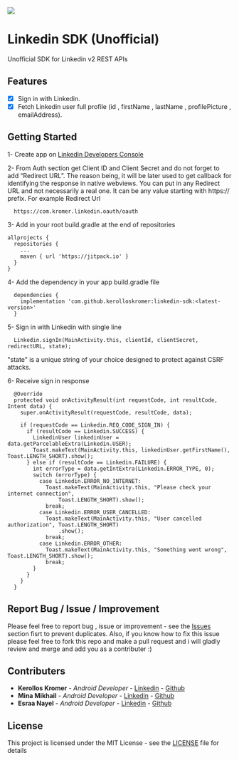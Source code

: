 [![](https://jitpack.io/v/kerolloskromer/linkedin-sdk.svg)](https://jitpack.io/#kerolloskromer/linkedin-sdk)

# Linkedin SDK (Unofficial)

Unofficial SDK for Linkedin v2 REST APIs

## Features

- [x] Sign in with Linkedin.
- [x] Fetch Linkedin user full profile (id , firstName , lastName , profilePicture , emailAddress).

## Getting Started

1- Create app on [Linkedin Developers Console](https://www.linkedin.com/developers/apps)

2- From Auth section get Client ID and Client Secret and do not forget to add “Redirect URL”. The reason being, it will be later used to get callback for identifying the response in native webviews. You can put in any Redirect URL and not necessarily a real one. It can be any value starting with https:// prefix.
For example Redirect Url
```
  https://com.kromer.linkedin.oauth/oauth
```
3- Add in your root build.gradle at the end of repositories
```
allprojects {
  repositories {
    ...
    maven { url 'https://jitpack.io' }
  }
}
```
4- Add the dependency in your app build.gradle file
```
  dependencies {
    implementation 'com.github.kerolloskromer:linkedin-sdk:<latest-version>'
  }
```
5- Sign in with Linkedin with single line
```
  Linkedin.signIn(MainActivity.this, clientId, clientSecret, redirectURL, state);
```
"state" is a unique string of your choice designed to protect against CSRF attacks.

6- Receive sign in response
```
  @Override
  protected void onActivityResult(int requestCode, int resultCode, Intent data) {
    super.onActivityResult(requestCode, resultCode, data);

    if (requestCode == Linkedin.REQ_CODE_SIGN_IN) {
      if (resultCode == Linkedin.SUCCESS) {
        LinkedinUser linkedinUser = data.getParcelableExtra(Linkedin.USER);
        Toast.makeText(MainActivity.this, linkedinUser.getFirstName(), Toast.LENGTH_SHORT).show();
      } else if (resultCode == Linkedin.FAILURE) {
        int errorType = data.getIntExtra(Linkedin.ERROR_TYPE, 0);
        switch (errorType) {
          case Linkedin.ERROR_NO_INTERNET:
            Toast.makeText(MainActivity.this, "Please check your internet connection",
                Toast.LENGTH_SHORT).show();
            break;
          case Linkedin.ERROR_USER_CANCELLED:
            Toast.makeText(MainActivity.this, "User cancelled authorization", Toast.LENGTH_SHORT)
                .show();
            break;
          case Linkedin.ERROR_OTHER:
            Toast.makeText(MainActivity.this, "Something went wrong", Toast.LENGTH_SHORT).show();
            break;
        }
      }
    }
  }
```
## Report Bug / Issue / Improvement

Please feel free to report bug , issue or improvement - see the [Issues](https://github.com/kerolloskromer/linkedin-sdk/issues) section fisrt to prevent duplicates.
Also, if you know how to fix this issue please feel free to fork this repo and make a pull request and i will gladly review and merge and add you as a contributer :)

## Contributers

* **Kerollos Kromer** - *Android Developer* - [Linkedin](https://www.linkedin.com/in/kerollos-kromer-39aba078/) - [Github](https://github.com/kerolloskromer)
* **Mina Mikhail** - *Android Developer* - [Linkedin](https://www.linkedin.com/in/minasamirgerges/) - [Github](https://github.com/Mina-Mikhail)
* **Esraa Nayel** - *Android Developer* - [Linkedin](https://www.linkedin.com/in/esraa-nayel-22362064/) - [Github](https://github.com/EsraaNayel)

## License

This project is licensed under the MIT License - see the [LICENSE](LICENSE) file for details
